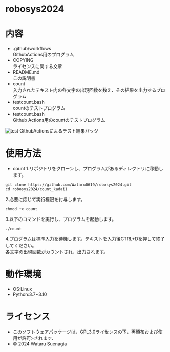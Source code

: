 # robosys2024

# 内容
- .github/workflows  
GithubActions用のプログラム
- COPYING  
ライセンスに関する文章
- README.md  
この説明書
- count  
入力されたテキスト内の各文字の出現回数を数え、その結果を出力するプログラム
- testcount.bash  
countのテストプログラム
- testcount.bash  
Github Actions用のcountのテストプログラム

![test](https://github.com/Wataru0619/robosys2024/actions/workflows/test.yml/badge.svg)
GithubActionsによるテスト結果バッジ

# 使用方法
- count
1.リポジトリをクローンし、プログラムがあるディレクトリに移動します。 
``` 
git clone https://github.com/Wataru0619/robosys2024.git  
cd robosys2024/count_kadai1  
```
2.必要に応じて実行権限を付与します。  
```
chmod +x count  
```
3.以下のコマンドを実行し、プログラムを起動します。  
```
./count  
```
4.プログラムは標準入力を待機します。テキストを入力後CTRL+Dを押して終了してください。  
各文字の出現回数がカウントされ、出力されます。　　


# 動作環境
- OS:Linux
- Python:3.7~3.10

# ライセンス
- このソフトウェアパッケージは，GPL3.0ライセンスの下，再頒布および使用が許可>されます．
- © 2024 Wataru Suenagia
